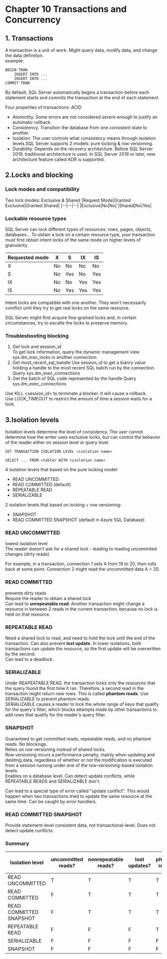 # Chapter 10 Transactions and Concurrency

## 1. Transactions
A transaction is a unit of work. Might query data, modify data, and change the data definition.  
example:
```
BEGIN TRAN
    INSERT INTO ...
    INSERT INTO ...
COMMIT TRAN
```
By default, SQL Server automatically begins a transaction before each statement starts and commits the transaction at the end of each statement.

Four properties of transactions: ACID
- Atomictity. Some errors are not considered severe enough to justify an automatic rollback.
- Consistency. Transition the database from one consistent state to another.
- Isolation. The user controls what consistency means through isolation levels.SQL Server supports 2 models: pure locking & row versioning.
- Durability. Depends on the recovery architecture. Before SQL Server 2019, traditional architecture is used. In SQL Server 2019 or later, new architecture feature called ADR is supported.

## 2.Locks and blocking
### Lock modes and compatibility
Two lock modes: Exclusive & Shared
|Request Mode|Granted Exclusive|Granted Shared|
|--|--|--|
|Exclusive|No|No|
|Shared|No|Yes|

### Lockable resource types
SQL Server can lock different types of resources: rows, pages, objects, databases...
To obtain a lock on a certain resource type, your transaction must first obtain intent locks of the same mode on higher levels of granularity.

|Requested mode| X | S |IX | IS|
|--------------|---|---|---|---|
|X             |No |No |No |No |
|S             |No |Yes|No |Yes|
|IX            |No |No |Yes|Yes|
|IS            |No |Yes|Yes|Yes|

Intent locks are compatible with one another. They won't necessarily comflict until they try to get real locks on the same resource.

SQL Server might first acquire fine-grained locks and, in certain circumstances, try to escalte the locks to preserve memory.

### Troubleshooting blocking
1. Get lock and session_id  
To get lock information, query the dynamic management view sys.dm_tran_locks in another connection.
2. Get most_recent_sql_handle
Use session_id to get a bianry value holding a handle to the most recent SQL batch run by the connection. Query sys.dm_exec_connections
3. Get the batch of SQL code represented by the handle
Query sys.dm_exec_connections

Use KILL <session_id> to terminate a blocker. It will cause a rollback.  
Use LOCK_TIMEOUT to restrict the amount of time a session waits for a lock.

## 3.Isolation levels
Isolation levels determine the level of consistency.
The user cannot determine how the writer uses exclusive locks, but can control the behavior of the reader either on session level or query level.

```
SET TRANSACTION ISOLATION LEVEL <isolation name>
```

```
SELECT ... FROM <table> WITH <isolation name>
```

4 isolation levels that based on the pure locking model:
- READ UNCOMMITTED
- READ COMMITTED (default)
- REPEATABLE READ
- SERIALIZABLE

2 isolation levels that based on locking + row versioning:
- SNAPSHOT
- READ COMMITTED SNAPSHOT (default in Azure SQL Database)

### READ UNCOMMITTED
lowest isolation level  
The reader doesn't ask for a shared lock - leading to reading uncommited changes (dirty reads)

For example, in a transaction, connection 1 sets A from 19 to 20, then rolls back at some point. Connection 2 might read the uncommitted data A = 20.

### READ COMMITTED
prevents dirty reads  
Require the reader to obtain a shared lock  
Can lead to **unrepeatable read**: Another transaction might change a resource in between 2 reads in the current transaction, because no lock is held on that resource.

### REPEATABLE READ
Need a shared lock to read, and need to hold the lock until the end of the transaction.
Can also prevent **lost update**. In lower isolations, both transactions can update the resource, so the first update will be overwritten by the second.  
Can lead to a deadlock.  

### SERIALIZABLE
Under REAPEATABLE READ, the transaction locks only the resources that the query found the first time it ran. Therefore, a second read in the transaction might return new rows. This is called **phantom reads**.
Use SERIALIZABLE to prevent phantom reads.  
SERIALIZABLE causes a reader to lock the whole range of keys that qualify for the query's filter, which blocks attempts made by other transactions to add rows that qualify for the reader's query filter.

### SNAPSHOT
Guaranteed to get committed reads, repeatable reads, and no phantom reads. No blockings.  
Relies on row versioning instead of shared locks.  
Row versioning incurs a performance penalty, mainly when updating and deleting data, regardless of whether or not the modification is executed from a session running under one of the row-versioning-based isolation levels.   
Enables on a database level.
Can detect update conflicts, while REPEATABLE READS and SERIALIZABLE don't.

Can lead to a special type of error called "update conflict". This would happen when two transactions tried to update the same resource at the same time. Can be caught by error handlers.

### READ COMMITTED SNAPSHOT
Provide statement-level consistent data, not transactional-level. Does not detect update conflicts.

### Summary
|Isolation level |uncommitted reads?| nonrepeatable reads? | lost updates?| phantom reads?|Detects update conflicts?|Uses row versioning?|
|----|--|--|--|--|--|--|
|READ UNCOMMITTED|T|T|T|T|F|F|
|READ COMMITTED|F|T|T|T|F|F|
|READ COMMITTED SNAPSHOT|F|T|T|T|F|T
|REPEATABLE READ|F|F|F|T|F|F|
|SERIALIZABLE|F|F|F|F|F|F|
|SNAPSHOT|F|F|F|F|T|T|



